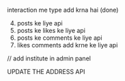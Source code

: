 interaction me type add krna hai (done)

4) posts ke liye api
5) posts ke likes ke liye api
6) posts ke comments ke liye api
7) likes comments add krne ke liye api


//
add institute in admin panel



UPDATE THE ADDRESS API